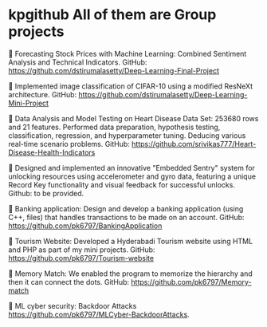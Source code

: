# kpgithub All of them are Group projects
	Forecasting Stock Prices with Machine Learning: Combined Sentiment Analysis and Technical Indicators. GitHub: https://github.com/dstirumalasetty/Deep-Learning-Final-Project

	Implemented image classification of CIFAR-10 using a modified ResNeXt architecture. GitHub: https://github.com/dstirumalasetty/Deep-Learning-Mini-Project 

	Data Analysis and Model Testing on Heart Disease Data Set: 253680 rows and 21 features. Performed data preparation, hypothesis testing, classification, regression, and hyperparameter tuning. Deducing various real-time scenario problems. GitHub: https://github.com/srivikas777/Heart-Disease-Health-Indicators

	Designed and implemented an innovative "Embedded Sentry" system for unlocking resources using accelerometer and gyro data, featuring a unique Record Key functionality and visual feedback for successful unlocks. Github: to be provided.

	Banking application: Design and develop a banking application (using C++, files) that handles transactions to be made on an account. GitHub: https://github.com/pk6797/BankingApplication

	Tourism Website: Developed a Hyderabadi Tourism website using HTML and PHP as part of my mini projects. GitHub: https://github.com/pk6797/Tourism-website

	Memory Match: We enabled the program to memorize the hierarchy and then it can connect the dots. GitHub: https://github.com/pk6797/Memory-match

	ML cyber security: Backdoor Attacks https://github.com/pk6797/MLCyber-BackdoorAttacks.

